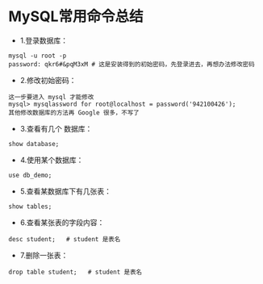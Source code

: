 #  MySQL常用命令总结

- 1.登录数据库：

```
mysql -u root -p
password: qkr6#&pqM3xM # 这是安装得到的初始密码，先登录进去，再想办法修改密码
```

- 2.修改初始密码：

```
这一步要进入 mysql 才能修改
mysql> mysqlassword for root@localhost = password('942100426');
其他修改数据库的方法再 Google 很多，不写了
```

- 3.查看有几个 数据库：

```
show database;
```

- 4.使用某个数据库：

```
use db_demo;
```

- 5.查看某数据库下有几张表：

```
show tables;
```

- 6.查看某张表的字段内容：

```
desc student;   # student 是表名
```

- 7.删除一张表：

```
drop table student;   # student 是表名
```





